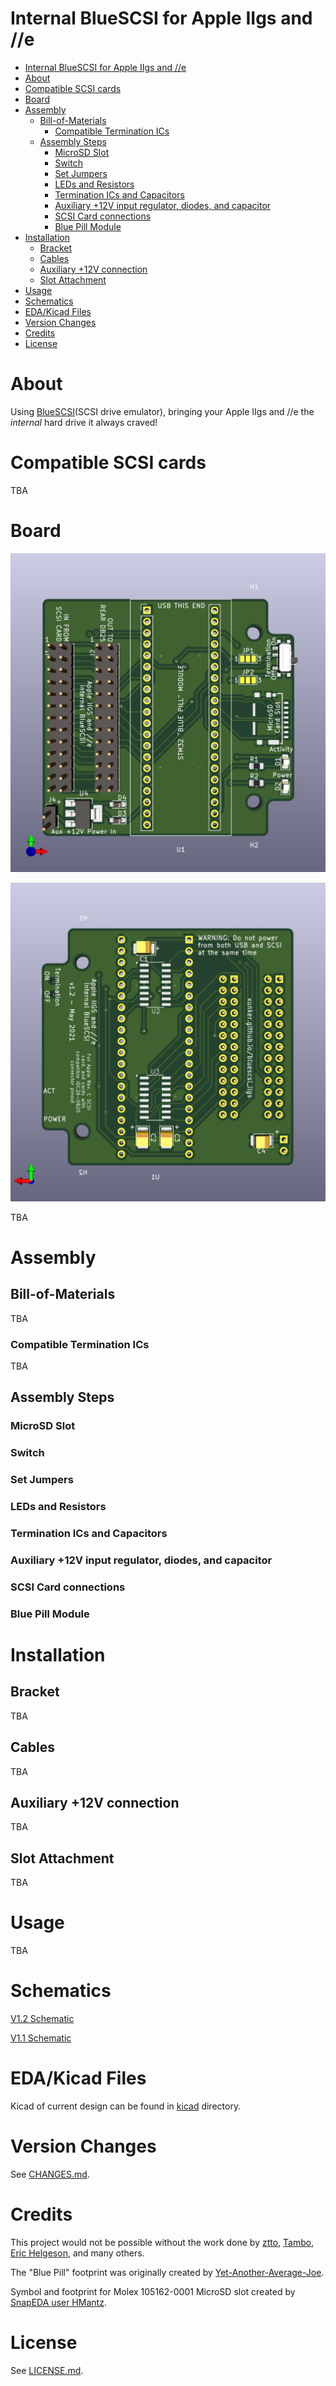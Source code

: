# Internal BlueSCSI for Apple IIgs and //e

<!-- TOC -->

- [Internal BlueSCSI for Apple IIgs and //e](#internal-bluescsi-for-apple-iigs-and-e)
- [About](#about)
- [Compatible SCSI cards](#compatible-scsi-cards)
- [Board](#board)
- [Assembly](#assembly)
  - [Bill-of-Materials](#bill-of-materials)
    - [Compatible Termination ICs](#compatible-termination-ics)
  - [Assembly Steps](#assembly-steps)
    - [MicroSD Slot](#microsd-slot)
    - [Switch](#switch)
    - [Set Jumpers](#set-jumpers)
    - [LEDs and Resistors](#leds-and-resistors)
    - [Termination ICs and Capacitors](#termination-ics-and-capacitors)
    - [Auxiliary +12V input regulator, diodes, and capacitor](#auxiliary-12v-input-regulator-diodes-and-capacitor)
    - [SCSI Card connections](#scsi-card-connections)
    - [Blue Pill Module](#blue-pill-module)
- [Installation](#installation)
  - [Bracket](#bracket)
  - [Cables](#cables)
  - [Auxiliary +12V connection](#auxiliary-12v-connection)
  - [Slot Attachment](#slot-attachment)
- [Usage](#usage)
- [Schematics](#schematics)
- [EDA/Kicad Files](#edakicad-files)
- [Version Changes](#version-changes)
- [Credits](#credits)
- [License](#license)

<!-- /TOC -->

# About

Using [BlueSCSI](https://github.com/erichelgeson/BlueSCSI)(SCSI drive emulator), bringing your Apple IIgs and //e the *internal* hard drive it always craved!

# Compatible SCSI cards

TBA

# Board

![Rendering of front of board v1.2](images/bluescsi_iigs_internal_v1.2_front.jpg)

![Rendering of back of board v1.2](images/bluescsi_iigs_internal_v1.2_back.jpg)

TBA

# Assembly

## Bill-of-Materials

TBA

### Compatible Termination ICs

TBA

## Assembly Steps

### MicroSD Slot

### Switch

### Set Jumpers

### LEDs and Resistors

### Termination ICs and Capacitors

### Auxiliary +12V input regulator, diodes, and capacitor

### SCSI Card connections

### Blue Pill Module

# Installation

## Bracket

TBA

## Cables

TBA

## Auxiliary +12V connection

TBA

## Slot Attachment

TBA

# Usage

TBA

# Schematics

[V1.2 Schematic](schematics/schematic_v1.2.pdf)

[V1.1 Schematic](schematics/schematic_v1.1.pdf)

# EDA/Kicad Files

Kicad of current design can be found in [kicad](kicad/) directory.

# Version Changes

See [CHANGES.md](CHANGES.md).

# Credits

This project would not be possible without the work done by [ztto](https://github.com/ztto/ArdSCSino-stm32), [Tambo](https://twitter.com/h_koma2), [Eric Helgeson](https://github.com/erichelgeson/BlueSCSI), and many others.

The "Blue Pill" footprint was originally created by [Yet-Another-Average-Joe](https://github.com/yet-another-average-joe/Kicad-STM32).

Symbol and footprint for Molex 105162-0001 MicroSD slot created by [SnapEDA user HMantz](https://www.snapeda.com/parts/105162-0001/Molex/view-part/).

# License

See [LICENSE.md](LICENSE.md).
